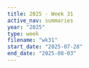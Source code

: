 ```yaml
---
title: 2025 - Week 31
active_nav: summaries
year: "2025"
type: week
filename: "wk31"
start_date: "2025-07-28"
end_date: "2025-08-03"
---
```

